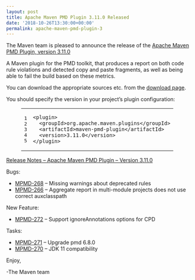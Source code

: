```yaml
---
layout: post
title: Apache Maven PMD Plugin 3.11.0 Released
date: '2018-10-26T13:30:00+00:00'
permalink: apache-maven-pmd-plugin-3
---
```

<div class="entry-content"><p>The Maven team is pleased to announce the release of the
<a href="http://maven.apache.org/plugins/maven-pmd-plugin/">Apache Maven PMD Plugin, version 3.11.0</a></p>

<p>A Maven plugin for the PMD toolkit, that produces a report on both code rule
violations and detected copy and paste fragments, as well as being able to fail
the build based on these metrics.</p>

<p>You can download the appropriate sources etc. from the
<a href="https://maven.apache.org/plugins/maven-pmd-plugin/download.cgi">download page</a>.</p>

<p>You should specify the version in your project&rsquo;s plugin configuration:</p>

<figure class='code'><figcaption><span></span></figcaption><div class="highlight"><table><tr><td class="gutter"><pre class="line-numbers"><span class='line-number'>1</span>
<span class='line-number'>2</span>
<span class='line-number'>3</span>
<span class='line-number'>4</span>
<span class='line-number'>5</span>
</pre></td><td class='code'><pre><code class='xml'><span class='line'><span class="nt">&lt;plugin&gt;</span>
</span><span class='line'>  <span class="nt">&lt;groupId&gt;</span>org.apache.maven.plugins<span class="nt">&lt;/groupId&gt;</span>
</span><span class='line'>  <span class="nt">&lt;artifactId&gt;</span>maven-pmd-plugin<span class="nt">&lt;/artifactId&gt;</span>
</span><span class='line'>  <span class="nt">&lt;version&gt;</span>3.11.0<span class="nt">&lt;/version&gt;</span>
</span><span class='line'><span class="nt">&lt;/plugin&gt;</span>
</span></code></pre></td></tr></table></div></figure>




<!-- more -->


<p><a href="https://issues.apache.org/jira/secure/ReleaseNote.jspa?projectId=12317621&amp;version=12343406">Release Notes &ndash; Apache Maven PMD Plugin &ndash; Version 3.11.0</a></p>

<p>Bugs:</p>

<ul>
<li><a href="https://issues.apache.org/jira/browse/MPMD-268">MPMD-268</a> &ndash; Missing warnings about deprecated rules</li>
<li><a href="https://issues.apache.org/jira/browse/MPMD-266">MPMD-266</a> &ndash; Aggregate report in multi-module projects does not use correct auxclasspath</li>
</ul>


<p>New Feature:</p>

<ul>
<li><a href="https://issues.apache.org/jira/browse/MPMD-272">MPMD-272</a> &ndash; Support ignoreAnnotations options for CPD</li>
</ul>


<p>Tasks:</p>

<ul>
<li><a href="https://issues.apache.org/jira/browse/MPMD-271">MPMD-271</a> &ndash; Upgrade pmd 6.8.0</li>
<li><a href="https://issues.apache.org/jira/browse/MPMD-270">MPMD-270</a> &ndash; JDK 11 compatibility</li>
</ul>


<p>Enjoy,</p>

<p>-The Maven team</p>
</div>
